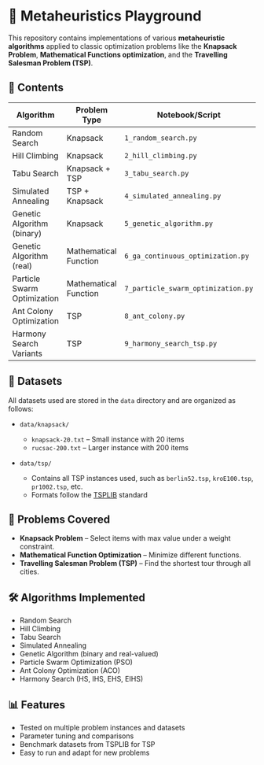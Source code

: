 # 🧠 Metaheuristics Playground

This repository contains implementations of various **metaheuristic algorithms** applied to classic optimization problems like the **Knapsack Problem**, **Mathematical Functions optimization**, and the **Travelling Salesman Problem (TSP)**.

## 📁 Contents

| Algorithm                  | Problem Type       | Notebook/Script                        |
|---------------------------|--------------------|----------------------------------------|
| Random Search             | Knapsack           | `1_random_search.py`                   |
| Hill Climbing             | Knapsack           | `2_hill_climbing.py`                   |
| Tabu Search               | Knapsack + TSP     | `3_tabu_search.py`                     |
| Simulated Annealing       | TSP + Knapsack     | `4_simulated_annealing.py`            |
| Genetic Algorithm (binary)| Knapsack           | `5_genetic_algorithm.py`              |
| Genetic Algorithm (real)  | Mathematical Function    | `6_ga_continuous_optimization.py`     |
| Particle Swarm Optimization | Mathematical Function  | `7_particle_swarm_optimization.py`    |
| Ant Colony Optimization   | TSP                | `8_ant_colony.py`                      |
| Harmony Search Variants   | TSP                | `9_harmony_search_tsp.py`             |

## 🧾 Datasets

All datasets used are stored in the `data` directory and are organized as follows:

- `data/knapsack/`
  - `knapsack-20.txt` – Small instance with 20 items
  - `rucsac-200.txt` – Larger instance with 200 items

- `data/tsp/`
  - Contains all TSP instances used, such as `berlin52.tsp`, `kroE100.tsp`, `pr1002.tsp`, etc.
  - Formats follow the [TSPLIB](http://comopt.ifi.uni-heidelberg.de/software/TSPLIB95/) standard

## 🎯 Problems Covered

- **Knapsack Problem** – Select items with max value under a weight constraint.
- **Mathematical Function Optimization** – Minimize different functions.
- **Travelling Salesman Problem (TSP)** – Find the shortest tour through all cities.

## 🛠️ Algorithms Implemented

- Random Search
- Hill Climbing
- Tabu Search
- Simulated Annealing
- Genetic Algorithm (binary and real-valued)
- Particle Swarm Optimization (PSO)
- Ant Colony Optimization (ACO)
- Harmony Search (HS, IHS, EHS, EIHS)

## 📊 Features

- Tested on multiple problem instances and datasets
- Parameter tuning and comparisons
- Benchmark datasets from TSPLIB for TSP
- Easy to run and adapt for new problems
